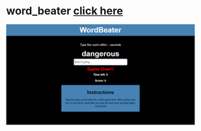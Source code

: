 # word_beater [click here](https://inprogramming.github.io/word_beater/)
<img src="/project4.png"/>
